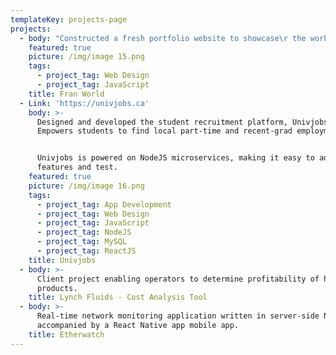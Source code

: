 ```yaml
---
templateKey: projects-page
projects:
  - body: "Constructed a fresh portfolio website to showcase\r the work of Hamilton, ON designer Francessca\r Morreale."
    featured: true
    picture: /img/image 15.png
    tags:
      - project_tag: Web Design
      - project_tag: JavaScript
    title: Fran World
  - Link: 'https://univjobs.ca'
    body: >-
      Designed and developed the student recruitment platform, Univjobs.
      Empowers students to find local part-time and recent-grad employment.


      Univjobs is powered on NodeJS microservices, making it easy to add new
      features and test.
    featured: true
    picture: /img/image 16.png
    tags:
      - project_tag: App Development
      - project_tag: Web Design
      - project_tag: JavaScript
      - project_tag: NodeJS
      - project_tag: MySQL
      - project_tag: ReactJS
    title: Univjobs
  - body: >-
      Client project enabling operators to determine profitability of hydraulic
      products.
    title: Lynch Fluids - Cost Analysis Tool
  - body: >-
      Real-time network monitoring application written in server-side NodeJS,
      accompanied by a React Native app mobile app.
    title: Etherwatch
---
```


